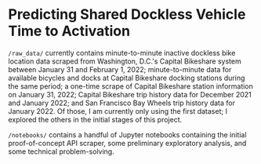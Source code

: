 # Predicting Shared Dockless Vehicle Time to Activation

`/raw_data/` currently contains minute-to-minute inactive dockless bike location data scraped from Washington, D.C.'s Capital Bikeshare system between January 31 and February 1, 2022; minute-to-minute data for available bicycles and docks at Capital Bikeshare docking stations during the same period; a one-time scrape of Capital Bikeshare station information on January 31, 2022; Capital Bikeshare trip history data for December 2021 and January 2022; and San Francisco Bay Wheels trip history data for January 2022. Of those, I am currently only using the first dataset; I explored the others in the initial stages of this project.

`/notebooks/` contains a handful of Jupyter notebooks containing the initial proof-of-concept API scraper, some preliminary exploratory analysis, and some technical problem-solving.